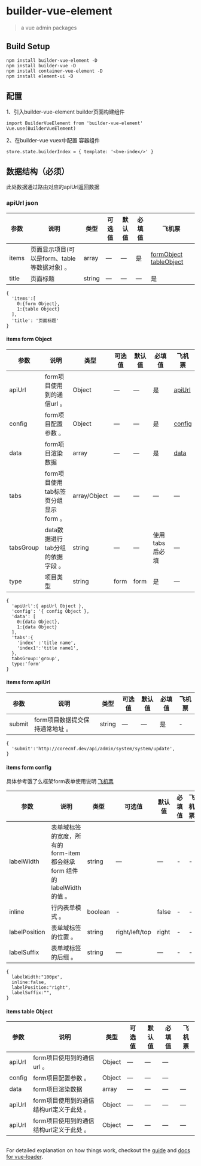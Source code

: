 # builder-vue-element

> a vue admin packages


## Build Setup
```
npm install builder-vue-element -D
npm install builder-vue -D
npm install container-vue-element -D
npm install element-ui -D

```
## 配置
1、引入builder-vue-element builder页面构建组件
```
import BuilderVueElement from 'builder-vue-element'
Vue.use(BuilderVueElement)
```
2、在builder-vue vuex中配置 容器组件
```
store.state.builderIndex = { template: '<bve-index/>' }
```
## 数据结构（必须）
此处数据通过路由对应的apiUrl返回数据
### apiUrl json
| 参数      | 说明          | 类型      | 可选值                           | 默认值  | 必填值 | 飞机票 |
|---------- |-------------- |---------- |--------------------------------  |-------- |-------- |-------- |
| items | 页面显示项目(可以是form、table等数据对象) 。| array | — | — | 是 | [formObject](#items-form-object) [tableObject](#items-table-object) |
| title | 页面标题  | string | — | — | — | 是 |
```
{
  'items':[
    0:{form Object},
    1:{table Object}
  ],
  'title': '页面标题'
}
```
#### items form Object
| 参数      | 说明          | 类型      | 可选值                           | 默认值  | 必填值 | 飞机票 |
|---------- |-------------- |---------- |--------------------------------  |-------- |-------- |-------- |
| apiUrl | form项目使用到的通信url 。| Object | — | — | 是 | [apiUrl](#items-form-apiurl) |
| config | form项目配置参数 。| Object | — | — | 是 | [config](#items-form-config) |
| data   | form项目渲染数据| array | — | — | 是 | [data](#items-form-data) |
| tabs   | form项目使用tab标签页分组显示form 。| array/Object | — | — | — | — |
| tabsGroup | data数据进行tab分组的依据字段 。| string | — | — | 使用tabs后必填 | — |
| type   | 项目类型 | string | form | form | 是 | — |
```
{
  'apiUrl':{ apiUrl Object },
  'config': '{ config Object },
  'data': [
    0:{data Object},
    1:{data Object}
  ],
  'tabs':{
    'index' :'title name',
    'index1':'title name1',
  },
  tabsGroup:'group',
  type:'form'
}
```
#### items form apiUrl
| 参数      | 说明          | 类型      | 可选值                           | 默认值  | 必填值 | 飞机票 |
|---------- |-------------- |---------- |--------------------------------  |-------- |-------- |-------- |
| submit | form项目数据提交保持通常地址 。| string | — | — | 是 | - |
```
{
  'submit':'http://corecmf.dev/api/admin/system/system/update',
}
```
#### items form config
具体参考饿了么框架form表单使用说明 [飞机票](http://element.eleme.io/#/zh-CN/component/form#form-attributes)

| 参数      | 说明          | 类型      | 可选值                           | 默认值  | 必填值 | 飞机票 |
|---------- |-------------- |---------- |--------------------------------  |-------- |-------- |-------- |
| labelWidth | 表单域标签的宽度，所有的 form-item 都会继承 form 组件的 labelWidth 的值 。| string | — | — | - | - |
| inline | 行内表单模式 。| boolean | - | false | - | - |
| labelPosition | 表单域标签的位置 。| string | right/left/top | right | - | - |
| labelSuffix | 表单域标签的后缀 。| string | — | — | - | - |
```
{
  labelWidth:"100px",
  inline:false,
  labelPosition:"right",
  labelSuffix:"",
}
```
#### items table Object
| 参数      | 说明          | 类型      | 可选值                           | 默认值  | 必填值 | 飞机票 |
|---------- |-------------- |---------- |--------------------------------  |-------- |-------- |-------- |
| apiUrl | form项目使用到的通信url 。| Object | — | — | — |
| config | form项目配置参数 。| Object | — | — | — |
| data   | form项目渲染数据| array | — | — | — | — |
| apiUrl | form项目使用到的通信结构url定义于此处 。| Object | — | — | — | — |
| apiUrl | form项目使用到的通信结构url定义于此处 。| Object | — | — | — | — |
```
```
For detailed explanation on how things work, checkout the [guide](http://vuejs-templates.github.io/webpack/) and [docs for vue-loader](http://vuejs.github.io/vue-loader).
